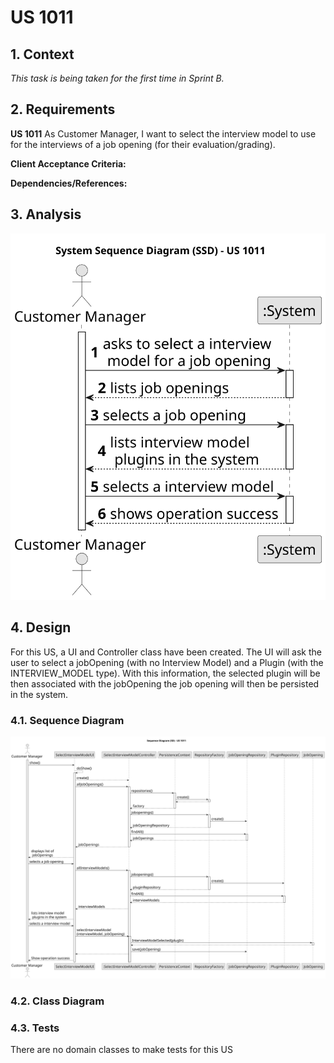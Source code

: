 # US 1011

## 1. Context

*This task is being taken for the first time in Sprint B.*

## 2. Requirements

**US 1011** As Customer Manager, I want to select the interview model to use for the interviews of a job opening (for
their evaluation/grading).

**Client Acceptance Criteria:**

**Dependencies/References:**

## 3. Analysis

![SSD](analysis/us1011-SelectInterviewModel-SSD.svg)

## 4. Design

For this US, a UI and Controller class have been created. The UI will ask the user to select a jobOpening (with no
Interview Model) and a Plugin (with the INTERVIEW_MODEL type).
With this information, the selected plugin will be then associated with the jobOpening the job opening will then be
persisted in the system.

### 4.1. Sequence Diagram

![SSD](design/us1011-ListInterviewModel-SD.svg)

### 4.2. Class Diagram

### 4.3. Tests

There are no domain classes to make tests for this US